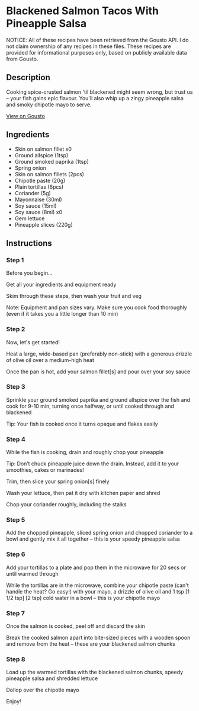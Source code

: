 # Blackened Salmon Tacos With Pineapple Salsa

NOTICE: All of these recipes have been retrieved from the Gousto API. I do not claim ownership of any recipes in these files. These recipes are provided for informational purposes only, based on publicly available data from Gousto.

## Description

Cooking spice-crusted salmon 'til blackened might seem wrong, but trust us – your fish gains epic flavour. You'll also whip up a zingy pineapple salsa and smoky chipotle mayo to serve. 

[View on Gousto](https://www.gousto.co.uk/recipes/cookbook/blackened-salmon-tacos-pineapple-salsa)

## Ingredients

- Skin on salmon fillet x0
- Ground allspice (1tsp)
- Ground smoked paprika (1tsp)
- Spring onion
- Skin on salmon fillets (2pcs)
- Chipotle paste (20g)
- Plain tortillas (6pcs)
- Coriander (5g)
- Mayonnaise (30ml)
- Soy sauce (15ml)
- Soy sauce (8ml) x0
- Gem lettuce
- Pineapple slices (220g)

## Instructions


### Step 1

Before you begin...

Get all your ingredients and equipment ready

Skim through these steps, then wash your fruit and veg

Note: Equipment and pan sizes vary. Make sure you cook food thoroughly (even if it takes you a little longer than 10 min)


### Step 2

Now, let's get started!

Heat a large, wide-based pan (preferably non-stick) with a generous drizzle of olive oil over a medium-high heat

Once the pan is hot, add your salmon fillet[s] and pour over your soy sauce


### Step 3

Sprinkle your ground smoked paprika and ground allspice over the fish and cook for 9-10 min, turning once halfway, or until cooked through and blackened

Tip: Your fish is cooked once it turns opaque and flakes easily


### Step 4

While the fish is cooking, drain and roughly chop your pineapple

Tip: Don’t chuck pineapple juice down the drain. Instead, add it to your smoothies, cakes or marinades!

Trim, then slice your spring onion[s] finely

Wash your lettuce, then pat it dry with kitchen paper and shred

Chop your coriander roughly, including the stalks


### Step 5

Add the chopped pineapple, sliced spring onion and chopped coriander to a bowl and gently mix it all together – this is your speedy pineapple salsa


### Step 6

Add your tortillas to a plate and pop them in the microwave for 20 secs or until warmed through

While the tortillas are in the microwave, combine your chipotle paste (can't handle the heat? Go easy!) with your mayo, a drizzle of olive oil and 1 tsp <span class="text-purple">[1 1/2 tsp]</span> <span class="text-danger">[2 tsp] </span>cold water in a bowl – this is your chipotle mayo


### Step 7

Once the salmon is cooked, peel off and discard the skin

Break the cooked salmon apart into bite-sized pieces with a wooden spoon and remove from the heat – these are your blackened salmon chunks

### Step 8

Load up the warmed tortillas with the blackened salmon chunks, speedy pineapple salsa and shredded lettuce

Dollop over the chipotle mayo

Enjoy!

